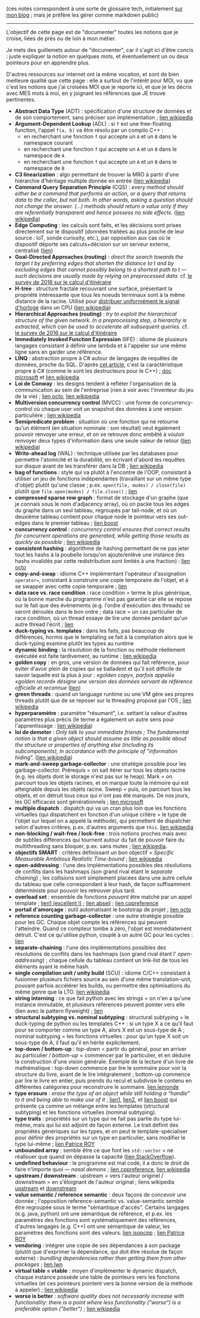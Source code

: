 (ces notes correspondent à une sorte de glossaire tech, initialement [sur mon blog](https://phidra.github.io/blog/) ; mais je préfère les gérer comme markdown public)

----

L'objectif de cette page est de "documenter" toutes les notions que je croise, liées de près ou de loin à mon métier.

Je mets des guillemets autour de "documenter", car il s'agit ici d'être concis : juste expliquer la notion en quelques mots, et éventuellement un ou deux pointeurs pour en apprendre plus.

D'autres ressources sur internet ont la même vocation, et sont de bien meilleure qualité que cette page : elle a surtout de l'intérêt pour MOI, vu que c'est les notions que j'ai croisées MOI que je reporte ici, et que je les décris avec MES mots à moi, en y joignant les références que JE trouve pertinentes.

- **Abstract Data Type** (ADT) : spécification d'une structure de données et de son comportement, sans préciser son implémentation ; [lien wikipedia](https://fr.wikipedia.org/wiki/Type_abstrait)
- **Argument-Dependent Lookup** (ADL) : si `f` est une free-floating function, l'appel `f(a, b)` va être résolu par un compilo C++ :
    -  en recherchant une fonction `f` qui accepte un `A` et un `B` dans le namespace courant
    -  en recherchant une fonction `f` qui accepte un `A` et un `B` dans le namespace de `A`
    -  en recherchant une fonction `f` qui accepte un `A` et un `B` dans le namespace de `B`
- **C3 linearization** : algo permettant de trouver la MRO à partir d'une hiérarchie d'héritage multiple donnée en entrée ([lien wikipedia](https://en.wikipedia.org/wiki/C3_linearization))
- **Command Query Separation Principle** (CQS) : _every method should either be a command that performs an action, or a query that returns data to the caller, but not both. In other words, asking a question should not change the answer. (...) methods should return a value only if they are referentially transparent and hence possess no side effects._ ([lien wikipedia](https://en.wikipedia.org/wiki/Command%E2%80%93query_separation))
- **Edge Computing** : les calculs sont faits, et les décisions sont prises directement sur le dispositif (données traitées au plus proche de leur source : IoT, sonde curiosity, etc.), par opposition aux cas où le dispositif déporte ses calculs+décision sur un serveur externe, centralisé ([lien](https://blog.octo.com/quest-ce-que-ledge-computing/))
- **Goal-Directed Approaches (routing)** : _direct the search towards the target t by preferring edges that shorten the distance to t and by excluding edges that cannot possibly belong to a shortest path to t — such decisions are usually made by relying on preprocessed data._ cf. [le survey de 2016 sur le calcul d'itinéraire](https://arxiv.org/abs/1504.05140)
- **H-tree** : structure fractale recouvrant une surface, présentant la propriété intéressante que tous les noeuds terminaux sont à la même distance de la racine. Utilisé pour [distribuer uniformément le signal d'horloge](https://www.techspot.com/article/1830-how-cpus-are-designed-and-built-part-2/) dans un CPU ([lien wikipedia](https://en.wikipedia.org/wiki/H_tree))
- **Hierarchical Approaches (routing)** : _try to exploit the hierarchical structure of the given network. In a preprocessing step, a hierarchy is extracted, which can be used to accelerate all subsequent queries._ cf. [le survey de 2016 sur le calcul d'itinéraire](https://arxiv.org/abs/1504.05140)
- **Immediately Invoked Function Expression** (IIFE) : idiome de plusieurs langages consistant à définir une lambda et à l'appeler sur une même ligne sans en garder une référence.
- **LINQ** : abstraction propre à C# autour de langages de requêtes de données, proche du SQL. D'après [cet article](https://blog.scottlogic.com/2021/04/22/losing-the-fear.html), c'est la caractéristique propre à C# (comme le sont les destructeurs pour le C++) ; [doc microsoft](https://docs.microsoft.com/fr-fr/dotnet/csharp/programming-guide/concepts/linq/introduction-to-linq-queries) et [lien wikipedia](https://fr.wikipedia.org/wiki/Language_Integrated_Query)
- **Loi de Conway** : les designs tendent à refléter l'organisation de la communication au sein de l'entreprise (rien à voir avec l'inventeur du jeu de la vie) ; [lien octo](https://blog.octo.com/reussir-une-conway-inversee-compte-rendu-du-talk-de-romain-vailleux-a-la-duck-conf-2021/), [lien wikipedia](https://fr.wikipedia.org/wiki/Loi_de_Conway)
- **Multiversion concurrency control** (MVCC) : une forme de concurrency-control où chaque user voit un snapshot des données à une version particulière ; [lien wikipedia](https://en.wikipedia.org/wiki/Multiversion_concurrency_control)
- **Semipredicate problem** : situation où une fonction qui ne retourne qu'un élément (en situation nominale : son résultat) veut également pouvoir renvoyer une erreur, et on se retrouve donc embêté à vouloir renvoyer deux types d'information dans une seule valeur de retour ([lien wikipedia](https://en.wikipedia.org/wiki/Semipredicate_problem))
- **Write-ahead log** (WAL) : technique utilisée par les databases pour permettre l'atomicité et la durabilité, en écrivant d'abord les requêtes sur disque avant de les transférer dans la DB ; [lien wikipedia](https://en.wikipedia.org/wiki/Write-ahead_logging)
- **bag of functions** : style qui va plutôt à l'encontre de l'OOP, consistant à utiliser un jeu de fonctions indépendantes (travaillant sur un même type d'objet) plutôt qu'une classe ; p.ex. `open(file, modes) / close(file)` plutôt que `file.open(modes) / file.close()` ; [lien](https://leontrolski.github.io/mostly-pointless.html)
- **compressed sparse row graph** : format de stockage d'un graphe (que je connais sous le nom d'adjacency array), où on packe tous les edges du graphe dans un seul tableau, regroupés par tail-node, et où un deuxième tableau contient pour chaque node le pointeur vers ses out-edges dans le premier tableau ; [lien boost](https://www.boost.org/doc/libs/1_61_0/libs/graph/doc/compressed_sparse_row.html)
- **concurrency control** : _concurrency control ensures that correct results for concurrent operations are generated, while getting those results as quickly as possible_ ; [lien wikipedia](https://en.wikipedia.org/wiki/Concurrency_control)
- **consistent hashing** : algorithme de hashing permettant de ne pas jeter tout les hashs à la poubelle lorsqu'on ajoute/enlève une instance (les hashs invalidés par cette redistribution sont limités à une fraction) : [lien octo](https://blog.octo.com/consistent-hashing-ou-l%E2%80%99art-de-distribuer-les-donnees/)
- **copy-and-swap** : idiome C++ implémentant l'opérateur d'assignation `operator=`, consistant à construire une copie temporaire de l'objet, et à se swapper avec cette copie temporaire ; [lien](https://mropert.github.io/2019/01/07/copy_swap_20_years/)
- **data race vs. race condition** : race condition = terme le plus générique, où la bonne marche du programme n'est pas garantie car elle se repose sur le fait que des évènements (e.g. l'ordre d'exécution des threads) se seront déroulés dans le bon ordre ; data race = un cas particulier de race condition, où un thread essaye de lire une donnée pendant qu'un autre thread l'écrit ; [lien](https://www.avanderlee.com/swift/race-condition-vs-data-race/)
- **duck-typing vs. templates** : dans les faits, pas beaucoup de différences, hormis que le templating se fait à la compilation alors que le duck-typing examine plutôt les types au runtime
- **dynamic binding** : la résolution de la fonction ou méthode réellement exécutée est faite tardivement, au runtime ; [lien wikipedia](https://en.wikipedia.org/wiki/Late_binding)
- **golden copy** : en gros, une version de données qui fait référence, pour éviter d'avoir plein de copies qui se balladent et qu'il soit difficile de savoir laquelle est la plus à jour : _«golden copy», parfois appelée «golden record» désigne une version des données servant de référence officielle et reconnue_ ([lien](https://www.allnews.ch/content/points-de-vue/la-golden-copy-une-source-unique-de-v%C3%A9rit%C3%A9))
- **green threads** : quand un language runtime ou une VM gère ses propres threads plutôt que de se reposer sur le threading proposé par l'OS ; [lien wikipedia](https://en.wikipedia.org/wiki/Green_threads)
- **hyperparamètre** : paramètre "résumant", i.e. settant la valeur d'autres paramètres plus précis (le terme a également un autre sens pour l'apprentissage : [lien wikipedia](https://fr.wikipedia.org/wiki/Hyperparam%C3%A8tre))
- **loi de demeter** : _Only talk to your immediate friends ; The fundamental notion is that a given object should assume as little as possible about the structure or properties of anything else (including its subcomponents), in accordance with the principle of "information hiding"._ ([lien wikipedia](https://en.wikipedia.org/wiki/Law_of_Demeter))
- **mark-and-sweep garbage-collector** : une stratégie possible pour les garbage-collector. Prérequis = on sait itérer sur tous les objets racine (e.g. les objets dont le storage n'est pas sur le heap). Mark = on parcourt tous les objets racines, et on marque toute la mémoire qui est atteignable depuis les objets racine. Sweep = puis, on parcourt tous les objets, et on détruit tous ceux qui n'ont pas été marqués. De nos jours, les GC efficaces sont générationnels ; [lien microsoft](https://docs.microsoft.com/en-us/archive/blogs/abhinaba/back-to-basics-mark-and-sweep-garbage-collection)
- **multiple dispatch** : dispatch qui va un cran plus loin que les fonctions virtuelles (qui dispatchent en fonction d'un unique critère = le type de l'objet sur lequel on a appelé la méthode), qui permettent de dispatcher selon d'autres critères, p.ex. d'autres arguments que `this`. [lien wikipedia](https://en.wikipedia.org/wiki/Multiple_dispatch)
- **non-blocking / wait-free / lock-free** : trois notions proches mais avec de subtiles différences qui tournent autour du fait de pouvoir faire du multithreading sans bloquer, p.ex. sans mutex ; [lien wikipedia](https://en.wikipedia.org/wiki/Non-blocking_algorithm).
- **objectifs SMART** : critères définissant un bon objectif = _Specific Measurable Ambitious Realistic Time-bound_ ; [lien wikipedia](https://fr.wikipedia.org/wiki/Objectifs_et_indicateurs_SMART)
- **open-addressing** : l'une des implémentations possibles des résolutions de conflits dans les hashmaps (son grand rival étant le _separate chaining_) ; les collisions sont simplement placées dans une autre cellule du tableau que celle correspondant à leur hash, de façon suffisamment déterministe pour pouvoir les retrouver plus tard.
- **overload set** : ensemble de fonctions _pouvant_ être matché par un appel template ; [lien1 (excellent !)](https://preshing.com/20210315/how-cpp-resolves-a-function-call/) ; [lien abseil](https://abseil.io/tips/148) ; [lien cppreference](https://en.cppreference.com/w/cpp/language/overload_resolution)
- **portail d'amorçage** : outil automatisant le bootstrap de projet ; [lien octo](https://blog.octo.com/les-portails-damorcage-projet-tiennent-ils-leurs-promesses/)
- **reference counting garbage-collector** : une autre stratégie possible pour les GC. Chaque objet compte les références qui peuvent l'atteindre. Quand ce compteur tombe à zéro, l'objet est immédiatement détruit. C'est ce qu'utilise python, couplé à un autre GC pour les cycles : [lien](https://devguide.python.org/internals/garbage-collector/index.html)
- **separate-chaining** : l'une des implémentations possibles des résolutions de conflits dans les hashmaps (son grand rival étant l' _open-addressing_) ; chaque cellule du tableau contient un link-list de tous les éléments ayant le même hash.
- **single compilation unit / unity build** (SCU) : idiome C/C++ consistant à fusionner plusieurs fichiers source au sein d'une même translation-unit, pouvant parfois accélérer les builds, ou permettre des optimisations du même genre que la LTO. [lien wikipedia](https://en.wikipedia.org/wiki/Single_Compilation_Unit)
- **string interning** : ce que fait python avec les strings = on n'en a qu'une instance immutable, et plusieurs références peuvent pointer vers elle (lien avec le pattern flyweight) ; [lien](https://arpitbhayani.me/blogs/string-interning)
- **structural subtyping vs. nominal subtyping** : structural subtyping = le duck-typing de python ou les templates C++ : si un type X a ce qu'il faut pour se comporter comme un type A, alors X est un sous-type de A ; nominal subtyping = les fonctions virtuelles : pour qu'un type X soit un sous-type de A, il faut qu'il en hérite explicitement.
- **top-down / bottom-up** : _top-down_ = partir du général, pour en arriver au particulier / _bottom-up_ = commencer par le particulier, et en déduire la construction d'une vision générale. Exemple de la lecture d'un livre de mathématique : top-down commence par lire le sommaire pour voir la structure du livre, avant de le lire intégralement ; bottom-up commence par lire le livre en entier, puis prends du recul et subdivise le contenu en différentes catégories pour reconstruire le sommaire. [lien lemonde](https://www.lemonde.fr/blog/internetactu/2015/10/09/comment-apprenons-nous-le-paradoxe-de-la-creativite/)
- **type erasure** : _erase the type of an object while still holding a “handle” to it and being able to make use of it_ ; [lien1](https://akrzemi1.wordpress.com/2013/11/18/type-erasure-part-i/), [lien2](https://akrzemi1.wordpress.com/2013/12/11/type-erasure-part-iii/), et [lien boost](https://www.boost.org/doc/libs/1_75_0/doc/html/boost_typeerasure.html) qui présente ça comme un mélange entre les templates (structural subtyping) et les fonctions virtuelles (nominal subtyping).
- **type traits** : propriétés sur un type qui ne fait pas partie du type lui-même, mais qui lui est adjoint de façon externe. Le trait définit des propriétés génériques sur les types, et on peut le template-spécialiser pour définir des propriétés sur un type en particulier, sans modifier le type lui-même ; [lien Patrice ROY](https://h-deb.clg.qc.ca/Sujets/Divers--cplusplus/Traits.html)
- **unbounded array** : semble être ce que font les `std::vector` = ne réallouer que quand on dépasse la capacité ([lien StackOverflow](https://stackoverflow.com/questions/21510201/what-is-an-unbounded-array)).
- **undefined behaviour** : le programme est mal codé, il a donc le droit de faire n'importe quoi — _nasal demons_ ; [lien cppreference](https://en.cppreference.com/w/cpp/language/ub), [lien wikipedia](https://en.wikipedia.org/wiki/Undefined_behavior)
- **upstream / downstream** : upstream = vers l'auteur originel / downstream = en s'éloignant de l'auteur original ; liens wikipedia [upstream](https://en.wikipedia.org/wiki/Upstream_(software_development)) et [downstream](https://en.wikipedia.org/wiki/Downstream_(software_development))
- **value semantic / reference semantic** : deux façons de concevoir une donnée ; l'opposition reference-semantic vs. value-semantic semble être regroupée sous le terme "sémantique d'accès". Certains langages (e.g. java, python) ont une sémantique de référence, et p.ex. les paramètres des fonctions sont systématiquement des références, d'autres langages (e.g. C++) ont une sémantique de valeur, les paramètres des fonctions sont des valeurs. [lien isopcpp](https://isocpp.org/wiki/faq/value-vs-ref-semantics) ; [lien Patrice ROY](https://h-deb.clg.qc.ca/Sujets/Divers--cplusplus/Sainte-Trinite.html)
- **vendoring** : intégrer une copie de ses dépendances à son package (plutôt que d'exprimer la dépendance, qui doit être résolue de façon externe) : _bundling dependencies rather than getting them from other packages_ ; [lien lwn](https://lwn.net/SubscriberLink/842319/8adb13e08d0302bd/)
- **virtual table = vtable** : moyen d'implémenter le dynamic dispatch, chaque instance possède une table de pointeurs vers les fonctions virtuelles (et ces pointeurs pointent vers la bonne version de la méthode à appeler) ; [lien wikipedia](https://en.wikipedia.org/wiki/Virtual_method_table)
- **worse is better** : _software quality does not necessarily increase with functionality: there is a point where less functionality ("worse") is a preferable option ("better")_ ; [lien wikipedia](https://en.wikipedia.org/wiki/Worse_is_better)

